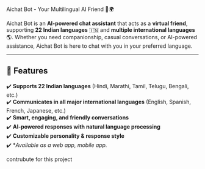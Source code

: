  Aichat Bot - Your Multilingual AI Friend 🤖🌍


Aichat Bot is an **AI-powered chat assistant** that acts as a **virtual friend**, supporting **22 Indian languages** 🇮🇳 and **multiple international languages** 🌎. Whether you need companionship, casual conversations, or AI-powered assistance, Aichat Bot is here to chat with you in your preferred language.

---

## 🌟 Features  
✔️ **Supports 22 Indian languages** (Hindi, Marathi, Tamil, Telugu, Bengali, etc.)  
✔️ **Communicates in all major international languages** (English, Spanish, French, Japanese, etc.)  
✔️ **Smart, engaging, and friendly conversations**  
✔️ **AI-powered responses with natural language processing**  
✔️ **Customizable personality & response style**  
✔️ **Available as a web app, mobile app.*  


contrubute for this project
